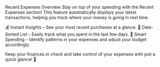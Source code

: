 Recent Expenses Overview
Stay on top of your spending with the Recent Expenses section! This feature automatically displays your latest transactions, helping you track where your money is going in real time.

💰 Instant Insights – See your most recent purchases at a glance.
📅 Date-Sorted List – Easily track what you spent in the last few days.
🎯 Smart Spending – Identify patterns in your expenses and adjust your budget accordingly.

Keep your finances in check and take control of your expenses with just a quick glance! 🚀

